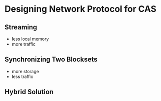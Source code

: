# Designing Network Protocol for CAS

## Streaming

- less local memory
- more traffic

## Synchronizing Two Blocksets

- more storage
- less traffic

## Hybrid Solution
